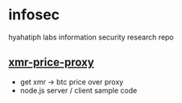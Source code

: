 # infosec
hyahatiph labs information security research repo

## [xmr-price-proxy](https://github.com/hyahatiph-labs/infosec/tree/main/xmr-price-proxy)
* get xmr -> btc price over proxy
* node.js server / client sample code